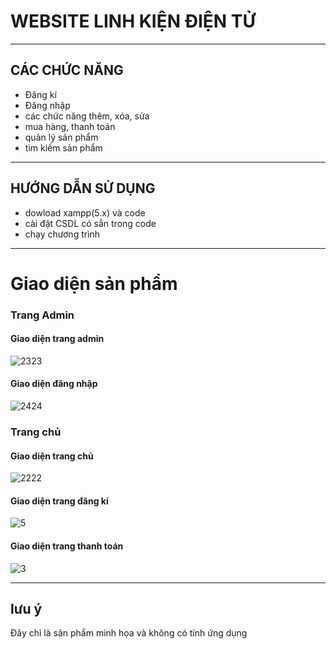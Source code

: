 # WEBSITE LINH KIỆN ĐIỆN TỬ
------------------------
## CÁC CHỨC NĂNG
- Đăng kí 
- Đăng nhập
- các chức năng thêm, xóa, sửa
- mua hàng, thanh toán
- quản lý sản phẩm  
- tìm kiếm sản phẩm
------------------------
## HƯỚNG DẪN SỬ DỤNG
- dowload xampp(5.x) và code 
- cài đặt CSDL có sẳn trong code
- chạy chương trình
------------------------
# Giao diện sản phẩm

### Trang Admin
#### Giao diện trang admin
![2323](https://github.com/Quan510/demophp/assets/136159061/c6b3b93a-1d7e-4841-8992-4e696b45a670)
#### Giao diện đăng nhập
![2424](https://github.com/Quan510/demophp/assets/136159061/a51f43f5-b953-431b-bbda-c7f8bbd6087d)

### Trang chủ 

#### Giao diện trang chủ
![2222](https://github.com/Quan510/demophp/assets/136159061/408f8435-79f5-450a-a194-8040510d26e3)
#### Giao diện trang đăng kí
![5](https://github.com/Quan510/demophp/assets/136159061/ad02aa92-bdc2-45ff-8ef4-9283c9e38b29)
#### Giao diện trang thanh toán
![3](https://github.com/Quan510/demophp/assets/136159061/34fbe11c-a780-46be-a397-7fd10db046e8)


_________________________________________
## lưu ý

Đây chỉ là sản phẩm minh họa và không có tính ứng dụng 
